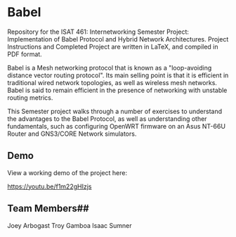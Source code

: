# Babel

Repository for the ISAT 461: Internetworking Semester Project: Implementation of Babel Protocol and Hybrid Network Architectures. Project Instructions and Completed Project are written in LaTeX, and compiled in PDF format.

Babel is a Mesh networking protocol that is known as a "loop-avoiding distance vector routing protocol". Its main selling point is that it is efficient in traditional wired network topologies, as well as wireless mesh networks. Babel is said to remain efficient in the presence of networking with unstable routing metrics.

This Semester project walks through a number of exercises to understand the advantages to the Babel Protocol, as well as understanding other fundamentals, such as configuring OpenWRT firmware on an Asus NT-66U Router and GNS3/CORE Network simulators.

## Demo ##

View a working demo of the project here:

https://youtu.be/f1m22gHIzjs

## Team Members##

Joey Arbogast
Troy Gamboa
Isaac Sumner
